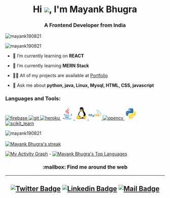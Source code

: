 <h1 align="center">Hi <img src="https://raw.githubusercontent.com/MartinHeinz/MartinHeinz/master/wave.gif" width="30px">, I'm Mayank Bhugra</h1>
<h3 align="center">A Frontend Developer from India</h3>

<p align="left"> <img src="https://komarev.com/ghpvc/?username=mayank190821&label=Profile%20views&color=0e75b6&style=flat" alt="mayank190821" /> </p>

<p align="left"> <img src="https://github-profile-trophy.vercel.app/?username=mayank190821" alt="mayank190821" /> </p>

- 🔭 I’m currently learning on **REACT**

- 🌱 I’m currently learning **MERN Stack**

- 👨‍💻 All of my projects are available at <a href="https://mayankportfolio.vercel.app/" target="_blank">Portfolio</a>

- 💬 Ask me about **python, java, Linux, Mysql, HTML, CSS, javascript**

<h3 align="left">Languages and Tools:</h3>
<p align="left"> <a href="https://www.cprogramming.com/" target="_blank"> <a href="https://firebase.google.com/" target="_blank"> <img src="https://www.vectorlogo.zone/logos/firebase/firebase-icon.svg" alt="firebase" width="40" height="40"/> </a> <a href="https://git-scm.com/" target="_blank"> <img src="https://www.vectorlogo.zone/logos/git-scm/git-scm-icon.svg" alt="git" width="40" height="40"/> </a> <a href="https://heroku.com" target="_blank"> <img src="https://www.vectorlogo.zone/logos/heroku/heroku-icon.svg" alt="heroku" width="40" height="40"/> </a> <a href="https://www.java.com" target="_blank"> <img src="https://raw.githubusercontent.com/devicons/devicon/master/icons/java/java-original.svg" alt="java" width="40" height="40"/> </a> <a href="https://www.linux.org/" target="_blank"> <img src="https://raw.githubusercontent.com/devicons/devicon/master/icons/linux/linux-original.svg" alt="linux" width="40" height="40"/> </a> <a href="https://www.mysql.com/" target="_blank"> <img src="https://raw.githubusercontent.com/devicons/devicon/master/icons/mysql/mysql-original-wordmark.svg" alt="mysql" width="40" height="40"/> </a> <a href="https://opencv.org/" target="_blank"> <img src="https://www.vectorlogo.zone/logos/opencv/opencv-icon.svg" alt="opencv" width="40" height="40"/> </a> <a href="https://www.python.org" target="_blank"> <img src="https://raw.githubusercontent.com/devicons/devicon/master/icons/python/python-original.svg" alt="python" width="40" height="40"/> </a>
 <a href="https://scikit-learn.org/" target="_blank"> <img src="https://upload.wikimedia.org/wikipedia/commons/0/05/Scikit_learn_logo_small.svg" alt="scikit_learn" width="40" height="40"/> </a> </p>

<p align="left">
  <img src="https://github-readme-stats.vercel.app/api?username=mayank190821&show_icons=true&locale=en" alt="mayank190821" />
 <br/>
 <br/>
    <a href="https://github.com/mayank190821/github-readme-streak-stats">
        <img title="🔥 Get streak stats for your profile at git.io/streak-stats" alt="Mayank Bhugra's streak" src="https://github-readme-streak-stats.herokuapp.com/?user=mayank190821&theme=black-ice&hide_border=true&stroke=0000&bg_color=0D1117"/>
    </a>
</p>

<a href="https://github.com/mayank190821/github-readme-activity-graph"><img alt="My Activity Graph" src="https://activity-graph.herokuapp.com/graph?username=mayank190821&bg_color=0D1117&color=5BCDEC&line=5BCDEC&point=FFFFFF&hide_border=true" /></a>  -
<a href="https://github.com/mayank190821/github-readme-stats"><img alt="Mayank Bhugra's Top Languages" src="https://github-readme-stats.vercel.app/api/top-langs/?username=mayank190821&langs_count=8&count_private=true&layout=compact&theme=react&hide_border=true&bg_color=0D1117" /></a>
  <br/>

<h3 align="center"> :mailbox: Find me around the web </h3>
<hr/>
<h2 align="center">
 
[![Twitter Badge](https://img.shields.io/badge/-Twitter-1ca0f1?style=for-the-badge&labelColor=1ca0f1&logo=twitter&logoColor=white&link=https://twitter.com/BhugraMayank)](https://twitter.com/BhugraMayank)
[![Linkedin Badge](https://img.shields.io/badge/-Linkedin-0e76a8?style=for-the-badge&labelColor=0e76a8&logo=linkedin&logoColor=white)](https://www.linkedin.com/in/mayank-bhugra/)
    [![Mail Badge](https://img.shields.io/badge/-Gmail-c0392b?style=for-the-badge&labelColor=c0392b&logo=gmail&logoColor=white)](mailto:bhugramayank@gmail.com)
    </h2>

